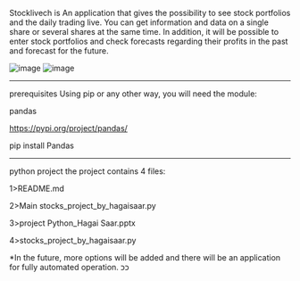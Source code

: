 Stocklivech is An application that gives the possibility to see stock portfolios and the daily trading live.
You can get information and data on a single share or several shares at the same time.
In addition, it will be possible to enter stock portfolios and check forecasts regarding their profits in the past and forecast for the future.

![image](https://github.com/HagaiSaar/Hagai-Saar/assets/157474708/ee250ac7-c945-4490-91ab-d28154739ab5)
![image](https://github.com/HagaiSaar/Hagai-Saar/assets/157474708/d724c14d-8ddc-4e6a-8250-b73c761f391d)

*******************************************************
prerequisites
Using pip or any other way, you will need the module:

pandas

https://pypi.org/project/pandas/

pip install Pandas

*******************************************************
python project
the project contains 4 files:

1>README.md

2>Main stocks_project_by_hagaisaar.py

3>project Python_Hagai Saar.pptx

4>stocks_project_by_hagaisaar.py

*In the future, more options will be added and there will be an application for fully automated operation.
ככ

